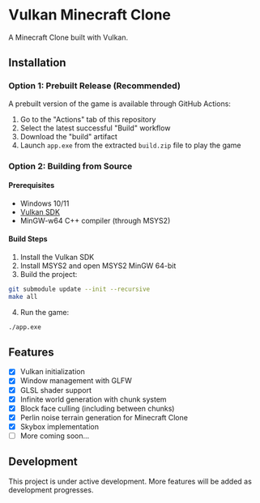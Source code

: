 # Vulkan Minecraft Clone

A Minecraft Clone built with Vulkan.

## Installation

### Option 1: Prebuilt Release (Recommended)

A prebuilt version of the game is available through GitHub Actions:

1. Go to the "Actions" tab of this repository
2. Select the latest successful "Build" workflow
3. Download the "build" artifact
4. Launch `app.exe` from the extracted `build.zip` file to play the game

### Option 2: Building from Source

#### Prerequisites

- Windows 10/11
- [Vulkan SDK](https://vulkan.lunarg.com/sdk/home)
- MinGW-w64 C++ compiler (through MSYS2)

#### Build Steps

1. Install the Vulkan SDK
2. Install MSYS2 and open MSYS2 MinGW 64-bit
3. Build the project:
```bash
git submodule update --init --recursive
make all
```
4. Run the game:
```bash
./app.exe
```
## Features

- [x] Vulkan initialization
- [x] Window management with GLFW
- [x] GLSL shader support
- [x] Infinite world generation with chunk system
- [x] Block face culling (including between chunks)
- [x] Perlin noise terrain generation for Minecraft Clone
- [x] Skybox implementation
- [ ] More coming soon...

## Development

This project is under active development. More features will be added as development progresses.